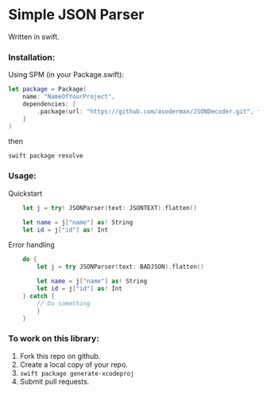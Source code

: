 # Simple JSON Parser 
Written in swift.

### Installation:
Using SPM (in your Package.swift):
```swift
let package = Package(
	name: "NameOfYourProject",
	dependencies: [
		.package(url: "https://github.com/asoderman/JSONDecoder.git", from: "0.1.0")
	]
)
```
then
```
swift package resolve
```

### Usage:
Quickstart
```swift
	let j = try! JSONParser(text: JSONTEXT).flatten()

	let name = j["name"] as! String
	let id = j["id"] as! Int
```

Error handling
```swift
	do { 
		let j = try JSONParser(text: BADJSON).flatten()

		let name = j["name"] as! String
		let id = j["id"] as! Int
	} catch {
		// Do something
		}
	}
```

### To work on this library:
1. Fork this repo on github.
2. Create a local copy of your repo.
3. ```swift package generate-xcodeproj ```
4. Submit pull requests.
